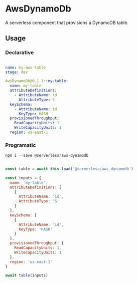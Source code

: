 # AwsDynamoDb

A serverless component that provisions a DynamoDB table.

## Usage

### Declarative

```yml

name: my-aws-table
stage: dev

AwsDynamoDb@0.1.1::my-table:
  name: my-table
  attributeDefinitions:
    - AttributeName: id
      AttributeType: S
  keySchema:
    - AttributeName: id
      KeyType: HASH
  provisionedThroughput:
    ReadCapacityUnits: 1
    WriteCapacityUnits: 1
  region: us-east-1
```

### Programatic

```js
npm i --save @serverless/aws-dynamodb
```

```js

const table = await this.load('@serverless/aws-dynamodb')

const inputs = {
  name: 'my-table',
  attributeDefinitions: [
    {
      AttributeName: 'id',
      AttributeType: 'S'
    }
  ],
  keySchema: [
    {
      AttributeName: 'id',
      KeyType: 'HASH'
    }
  ],
  provisionedThroughput: {
    ReadCapacityUnits: 1,
    WriteCapacityUnits: 1
  },
  region: 'us-east-1'
}

await table(inputs)

```

```
